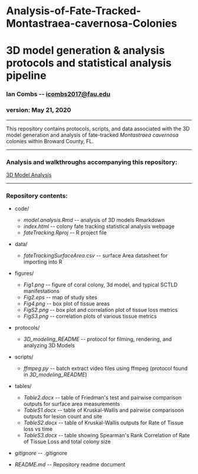 # Analysis-of-Fate-Tracked-Montastraea-cavernosa-Colonies
 3D model generation & analysis protocols and statistical analysis pipeline
==========================================


### Ian Combs -- <icombs2017@fau.edu>
### version: May 21, 2020

------------------------------------------------------------------------
This repository contains protocols, scripts, and data associated with the 3D model generation and analysis of fate-tracked *Montastraea cavernosa* colonies within Broward County, FL.

------------------------------------------------------------------------
### Analysis and walkthroughs accompanying this repository:
[3D Model Analysis](https://icombs2017.github.io/3D%20Modeling/code/)

------------------------------------------------------------------------

### Repository contents:

- code/
  - *model.analysis.Rmd* -- analysis of 3D models Rmarkdown
  - *index.html* -- colony fate tracking statistical analysis webpage
  - *fateTracking.Rproj* -- R project file

- data/
  - *fateTrackingSurfaceArea.csv* -- surface Area datasheet for importing into R

- figures/
  - *Fig1.png* -- figure of coral colony, 3d model, and typical SCTLD manifestations
  - *Fig2.eps* -- map of study sites
  - *Fig4.png* -- box plot of tissue areas
  - *FigS2.png* -- box plot and correlation plot of tissue loss metrics
  - *FigS3.png* -- correlation plots of various tissue metrics

- protocols/
  - *3D_modeling_README* -- protocol for filming, rendering, and analyzing 3D Models

- scripts/
  - *ffmpeg.py* -- batch extract video files using ffmpeg (protocol found in *3D_modeling_README*)

- tables/
  - *Table2.docx* -- table of Friedman's test and pairwise comparison outputs for surface area measurements
  - *TableS1.docx* -- table of Kruskal-Wallis and pairwise comparisoon outputs for lesion count and site
  - *TableS2.docx* -- table of Kruskal-Wallis outputs for Rate of Tissue loss vs time
  - *TableS3.docx* -- table showing Spearman's Rank Correlation of Rate of Tissue Loss and total colony size

- *gitignore* -- .gitignore
- *README.md* -- Repository readme document
